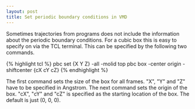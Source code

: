 ```yaml
---
layout: post
title: Set periodic boundary conditions in VMD
---
```


Sometimes trajectories from programs does not include the information about the periodic boundary conditions. For a cubic box this is easy to specify on via the TCL terminal. This can be specified by the following two commands.

{% highlight tcl %}
pbc set {X Y Z} -all -molid top
pbc box -center origin -shiftcenter {cX cY cZ}
{% endhighlight %}

The first command sets the size of the box for all frames.
"X", "Y" and "Z" have to be specified in Angstrom.
The next command sets the origin of the box.
"cX", "cY" and "cZ" is specified as the starting location of the box.
The default is just (0, 0, 0).

